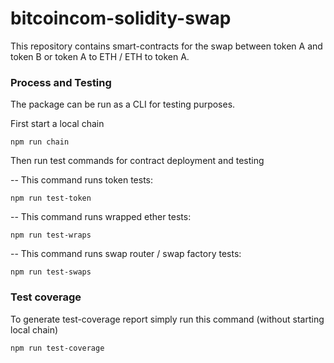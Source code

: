 # bitcoincom-solidity-swap

This repository contains smart-contracts for the swap between token A and token B or
token A to ETH / ETH to token A.


### Process and Testing

The package can be run as a CLI for testing purposes.

First start a local chain

```
npm run chain
```

Then run test commands for contract deployment and testing

--
This command runs token tests:
```
npm run test-token
```

--
This command runs wrapped ether tests:
```
npm run test-wraps
```

--
This command runs swap router / swap factory tests:
```
npm run test-swaps
```

### Test coverage

To generate test-coverage report simply run this command (without starting local chain)

```
npm run test-coverage
```
